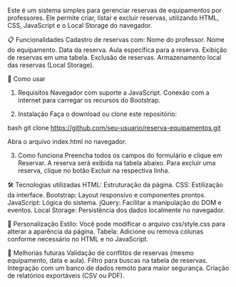 
Este é um sistema simples para gerenciar reservas de equipamentos por professores. Ele permite criar, listar e excluir reservas, utilizando HTML, CSS, JavaScript e o Local Storage do navegador.

📋 Funcionalidades
Cadastro de reservas com:
Nome do professor.
Nome do equipamento.
Data da reserva.
Aula específica para a reserva.
Exibição de reservas em uma tabela.
Exclusão de reservas.
Armazenamento local das reservas (Local Storage).

🚀 Como usar
1. Requisitos
Navegador com suporte a JavaScript.
Conexão com a internet para carregar os recursos do Bootstrap.

2. Instalação
Faça o download ou clone este repositório:

bash
git clone https://github.com/seu-usuario/reserva-equipamentos.git

Abra o arquivo index.html no navegador.

3. Como funciona
Preencha todos os campos do formulário e clique em Reservar.
A reserva será exibida na tabela abaixo.
Para excluir uma reserva, clique no botão Excluir na respectiva linha.

🛠 Tecnologias utilizadas
HTML: Estruturação da página.
CSS: Estilização da interface.
Bootstrap: Layout responsivo e componentes prontos.
JavaScript: Lógica do sistema.
jQuery: Facilitar a manipulação do DOM e eventos.
Local Storage: Persistência dos dados localmente no navegador.

🎨 Personalização
Estilo: Você pode modificar o arquivo css/style.css para alterar a aparência da página.
Tabela: Adicione ou remova colunas conforme necessário no HTML e no JavaScript.

📂 Melhorias futuras
Validação de conflitos de reservas (mesmo equipamento, data e aula).
Filtro para buscas na tabela de reservas.
Integração com um banco de dados remoto para maior segurança.
Criação de relatórios exportáveis (CSV ou PDF).
